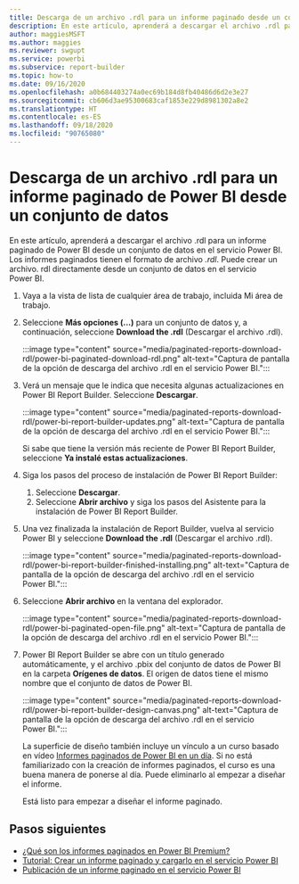 ```yaml
---
title: Descarga de un archivo .rdl para un informe paginado desde un conjunto de datos
description: En este artículo, aprenderá a descargar el archivo .rdl para un informe paginado de Power BI desde un conjunto de datos compartido en el servicio Power BI.
author: maggiesMSFT
ms.author: maggies
ms.reviewer: swgupt
ms.service: powerbi
ms.subservice: report-builder
ms.topic: how-to
ms.date: 09/16/2020
ms.openlocfilehash: a0b684403274a0ec69b184d8fb40486d6d2e3e27
ms.sourcegitcommit: cb606d3ae95300683caf1853e229d8981302a8e2
ms.translationtype: HT
ms.contentlocale: es-ES
ms.lasthandoff: 09/18/2020
ms.locfileid: "90765080"
---
```

# <a name="download-the-rdl-for-a-power-bi-paginated-report-from-a-dataset"></a>Descarga de un archivo .rdl para un informe paginado de Power BI desde un conjunto de datos

En este artículo, aprenderá a descargar el archivo .rdl para un informe paginado de Power BI desde un conjunto de datos en el servicio Power BI. Los informes paginados tienen el formato de archivo *.rdl*. Puede crear un archivo. rdl directamente desde un conjunto de datos en el servicio Power BI.

1. Vaya a la vista de lista de cualquier área de trabajo, incluida Mi área de trabajo. 
1. Seleccione **Más opciones (...)** para un conjunto de datos y, a continuación, seleccione **Download the .rdl** (Descargar el archivo .rdl).

    :::image type="content" source="media/paginated-reports-download-rdl/power-bi-paginated-download-rdl.png" alt-text="Captura de pantalla de la opción de descarga del archivo .rdl en el servicio Power BI.":::
1. Verá un mensaje que le indica que necesita algunas actualizaciones en Power BI Report Builder. Seleccione **Descargar**. 

    :::image type="content" source="media/paginated-reports-download-rdl/power-bi-report-builder-updates.png" alt-text="Captura de pantalla de la opción de descarga del archivo .rdl en el servicio Power BI.":::

    Si sabe que tiene la versión más reciente de Power BI Report Builder, seleccione **Ya instalé estas actualizaciones**.

1. Siga los pasos del proceso de instalación de Power BI Report Builder: 

    1. Seleccione **Descargar**.  
    2. Seleccione **Abrir archivo** y siga los pasos del Asistente para la instalación de Power BI Report Builder.

1. Una vez finalizada la instalación de Report Builder, vuelva al servicio Power BI y seleccione **Download the .rdl** (Descargar el archivo .rdl).

    :::image type="content" source="media/paginated-reports-download-rdl/power-bi-report-builder-finished-installing.png" alt-text="Captura de pantalla de la opción de descarga del archivo .rdl en el servicio Power BI.":::

1. Seleccione **Abrir archivo** en la ventana del explorador.

    :::image type="content" source="media/paginated-reports-download-rdl/power-bi-paginated-open-file.png" alt-text="Captura de pantalla de la opción de descarga del archivo .rdl en el servicio Power BI.":::

1. Power BI Report Builder se abre con un título generado automáticamente, y el archivo .pbix del conjunto de datos de Power BI en la carpeta **Orígenes de datos**. El origen de datos tiene el mismo nombre que el conjunto de datos de Power BI.

    :::image type="content" source="media/paginated-reports-download-rdl/power-bi-report-builder-design-canvas.png" alt-text="Captura de pantalla de la opción de descarga del archivo .rdl en el servicio Power BI.":::

    La superficie de diseño también incluye un vínculo a un curso basado en vídeo [Informes paginados de Power BI en un día](../learning-catalog/paginated-reports-online-course.md). Si no está familiarizado con la creación de informes paginados, el curso es una buena manera de ponerse al día.  Puede eliminarlo al empezar a diseñar el informe.

    Está listo para empezar a diseñar el informe paginado.
 
## <a name="next-steps"></a>Pasos siguientes 

- [¿Qué son los informes paginados en Power BI Premium?](paginated-reports-report-builder-power-bi.md)  
- [Tutorial: Crear un informe paginado y cargarlo en el servicio Power BI](paginated-reports-quickstart-aw.md)
- [Publicación de un informe paginado en el servicio Power BI](paginated-reports-save-to-power-bi-service.md)

